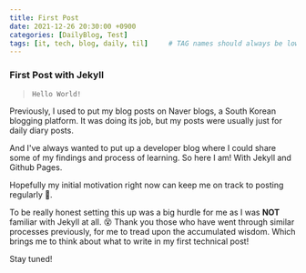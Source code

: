 ```yaml
---
title: First Post
date: 2021-12-26 20:30:00 +0900
categories: [DailyBlog, Test]
tags: [it, tech, blog, daily, til]     # TAG names should always be lowercase
---
```


### First Post with Jekyll

>`Hello World!`  

Previously, I used to put my blog posts on Naver blogs, a South Korean blogging platform. 
It was doing its job, but my posts were usually just for daily diary posts.  

And I've always wanted to put up a developer blog where I could share some of my findings and process of learning.
So here I am! With Jekyll and Github Pages.

Hopefully my initial motivation right now can keep me on track to posting regularly 🤞.  

To be really honest setting this up was a big hurdle for me as I was **NOT** familiar with Jekyll at all. 😵
Thank you those who have went through similar processes previously, for me to tread upon the accumulated wisdom. Which brings me to think about what to write in my first technical post!  

Stay tuned!